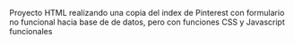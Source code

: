 Proyecto HTML realizando una copia del index de Pinterest con formulario no funcional hacia base de de datos, pero con funciones CSS y Javascript funcionales
